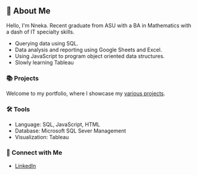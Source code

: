 ## 🙂 About Me



Hello, I'm Nneka. Recent graduate from ASU with a BA in Mathematics with a dash of IT specialty skills.

- Querying data using SQL.
- Data analysis and reporting using Google Sheets and Excel.
- Using JavaScript to program object oriented data structures.
- Slowly learning Tableau

### 📚 Projects

Welcome to my portfolio, where I showcase my [various projects](https://github.com/nneka-w/Portfolio).

### 🛠️ Tools

- Language: SQL, JavaScript, HTML
- Database: Microsoft SQL Sever Management
- Visualization: Tableau

### 📱 Connect with Me

- [LinkedIn](www.linkedin.com/in/nneka-wilson-3450a8283)
